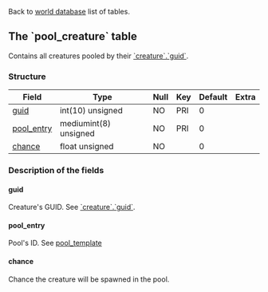 Back to [world database](mangosdb_struct) list of tables.

The \`pool\_creature\` table
----------------------------

Contains all creatures pooled by their [\`creature\`.\`guid\`](Creature#guid).

### Structure

| **Field**                               | **Type**              | **Null** | **Key** | **Default** | **Extra** |
|-----------------------------------------|-----------------------|----------|---------|-------------|-----------|
| [guid](pool_creature#guid)              | int(10) unsigned      | NO       | PRI     | 0           |           |
| [pool\_entry](pool_creature#pool_entry) | mediumint(8) unsigned | NO       | PRI     | 0           |           |
| [chance](pool_creature#chance)          | float unsigned        | NO       |         | 0           |           |

### Description of the fields

#### guid

Creature's GUID. See [\`creature\`.\`guid\`](Creature#guid).

#### pool\_entry

Pool's ID. See [pool\_template](pool_template)

#### chance

Chance the creature will be spawned in the pool.
